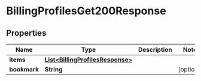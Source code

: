 

# BillingProfilesGet200Response

## Properties

Name | Type | Description | Notes
------------ | ------------- | ------------- | -------------
**items** | [**List&lt;BillingProfilesResponse&gt;**](BillingProfilesResponse.md) |  | 
**bookmark** | **String** |  |  [optional]




